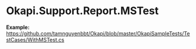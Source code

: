 # Okapi.Support.Report.MSTest
**Example:** https://github.com/tamnguyenbbt/Okapi/blob/master/OkapiSampleTests/TestCases/WithMSTest.cs
